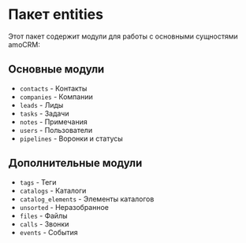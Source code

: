 # Пакет entities

Этот пакет содержит модули для работы с основными сущностями amoCRM:

## Основные модули

- `contacts` - Контакты
- `companies` - Компании
- `leads` - Лиды
- `tasks` - Задачи
- `notes` - Примечания
- `users` - Пользователи
- `pipelines` - Воронки и статусы

## Дополнительные модули

- `tags` - Теги
- `catalogs` - Каталоги
- `catalog_elements` - Элементы каталогов
- `unsorted` - Неразобранное
- `files` - Файлы
- `calls` - Звонки
- `events` - События